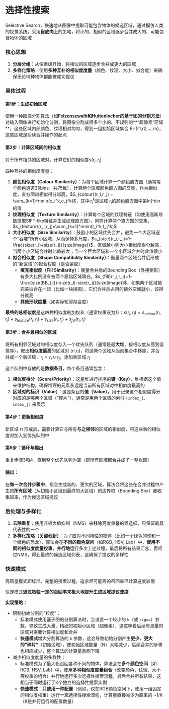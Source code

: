 

# **选择性搜索**

Selective Search，快速地从图像中提取可能包含物体的候选区域，通过模仿人类的视觉系统，采用**自底向上**的策略，将小的、相似的区域逐步合并成大的、可能包含物体的区域

### 核心思想

1. **分层分组**：从像素级开始，将相似的区域逐步合并成更大的区域
2. **多样化策略**：使用**多种互补的相似度度量**（颜色、纹理、大小、拟合度）来确保无论何种物体都能被成功提议

### 具体过程

#### 第1步：生成初始区域

使用一种图像分割算法（如**Felzenszwalb和Huttenlocher的基于图的分割方法**）对输入图像进行初始化分割，将图像分割成很多个小的、不规则的**“超像素”区域**，这些区域内部颜色、纹理相对均匀，得到一组初始区域集合 R={r1,r2,...,rn}，这些区域是后续合并操作的起点

#### 第2步：计算区域间的相似度

对于所有相邻的区域对，计算它们的相似度$s(r_i,r_j)$

四种互补的相似度度量：

1. **颜色相似度（Colour Similarity）**：为每个区域计算一个颜色直方图（通常每个颜色通道25bins，共75维），计算两个区域颜色直方图的交集，作为相似度，直方图越相似得分越高，$S_{colour}(r_i,r_j) = \sum_{k=1}^nmin(c_i^k,c_j^k)$，其中$c_i^k$是区域 $r_i$的颜色直方图中第k个bin的值
2. **纹理相似度（Texture Similarity）**：计算每个区域的纹理特征（如使用高斯导数提取SIFT-like特征并生成纹理直方图），同样计算两个直方图的交集，$s_{texture}(r_i,r_j)=\sum_{k=1}^nmin(t_i^k,t_j^k)$
3. **大小相似度（Size Similarity）**：鼓励小的区域优先合并，避免一个大区域逐个“吞噬”所有小区域，从而保持多尺度，$s_{size}(r_i,r_j)=1-\frac{size(r_i)+size(r_j)}{size(image)}$，区域越小则大小相似度得分越高，当两个小区域合并时此值较大；当一个巨大区域和一个小区域合并时此值很小
4. **拟合相似度（Shape Compatibility Similarity）**：衡量两个区域合并后形成的“新区域”的拟合程度（是否紧密）
    - **填充相似度（Fill Similarity）**：衡量合并后的Bounding Box（外接矩形）有多大比例没有被两个原始区域填充，$s_{fill}(r_i,r_j)=1-\frac{size(BB_{ij})-size(r_i)-size(r_j)}{size(image)}$，如果两个区域能完美拟合在一起（比如一块拼图），它们合并后占用的额外空间就小，该得分就高
    - **其他形状度量**（如实际轮廓拟合度）

**最终的总相似度**是这四种相似度的加权和（通常权重设为1）：$s(r_i,r_j)=s_{colour}(r_i,r_j)+s_{texture}(r_i,r_j)+s_{size}(r_i,r_j)+s_{fill}(r_i,r_j)$

#### 第3步：合并最相似的区域

将所有相邻区域对的相似度存入一个优先队列（通常是最**大堆**，按相似度从高到低排序），取出**相似度最高**的区域对 (ri,rj)，将这两个区域从当前集合中移除，并合并成一个新区域，$r_t=r_i \cup r_j$，添加新区域 $r_t$

这个队列中存放的是**数据条目**，每个条目通常包含：

1. **相似度得分（Score/Priority）**：这是堆进行排序的**键（Key）**，堆根据这个值来维护结构，确保堆顶的元素永远是当前所有区域对中相似度最高的
2. **区域对的标识（Value）**：这是条目的**值（Value）**，用于记录这个相似度得分对应的是哪两个区域（“碎片”），通常是用两个区域的索引 `(index_i, index_j)` 来表示

#### 第4步：更新相似度

新区域 rt 形成后，需要计算它与所有**与之相邻**的区域的相似度，将这些新的相似度对加入到优先队列中

#### 第5步：循环与输出

重复步骤3和4，直到整个优先队列为空（即所有区域都合并成了一整张图）

#### **输出**：

在**每一次合并步骤中**，都会生成新的、更大的区域，算法会将这些在合并过程中产生的**所有区域**（从初始小区域到最终的大区域）的边界框（Bounding Box）都收集起来，作为候选区域提议

### 后处理与多样化

1. **去除重复**：使用非极大值抑制（NMS）来移除高度重叠的候选框，只保留最具代表性的一个
2. **多样化策略（关键创新）**：为了应对不同特性的物体（比如一个绿色的球和一个绿色的恐龙），算法会在**不同的颜色空间**（如RGB, HSV, Lab）中，**使用不同的相似度度量权重**，**并行地**运行多次上述过程，最后将所有结果汇总，再经过NMS，得到最终的候选区域列表，这确保了提议的多样性

### 快速模式

高质量模式即标准、完整的搜索过程，追求尽可能高的召回率但计算速度较慢

快速模式**通过牺牲一定的召回率来极大地提升生成区域提议速度**

**实现策略：**

- 限制初始分割的“粒度”：
    - 标准模式使用基于图的分割算法时，会设置一个较小的 `k`（或 `sigma`）参数，导致生成大量、精细的初始小区域（超像素），这意味着后续有海量的区域对需要计算相似度和合并
    - **快速模式**增大分割算法的 `k` 参数，这会导致初始分割产生**更少、更大的“碎片”**（初始区域），使初始区域数量（N）大幅减少，后续合并的步骤也相应减少，整个算法的计算量急剧下降
- 减少相似度度量的多样性：
    - 标准模式为了最大化召回各种不同的物体，算法会在**多个颜色空间**（如RGB, HSV, Lab）中，使用**多种相似度度量组合**（改变颜色、纹理、大小等权重的组合）并行地运行多次选择性搜索流程，最后合并所有结果，这相当于同时运行了K个独立的选择性搜索实例
    - **快速模式**：**只使用一种配置**（例如，仅在RGB颜色空间下，使用一组固定的相似度权重）运行**一次**选择性搜索流程，计算量直接减少为原来的 ~1/K（K是并行运行的配置数量）

